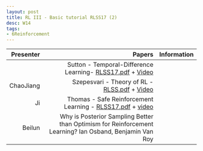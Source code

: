 ```yaml
---
layout: post
title: RL III - Basic tutorial RLSS17 (2)
desc: W14
tags:
- 6Reinforcement
---
```


| Presenter | Papers | Information|
| -----: | ----------: | :----- |
|  | Sutton - Temporal-Difference Learning- [RLSS17.pdf](https://drive.google.com/file/d/0BzUSSMdMszk6VE9kMkY2SzQzSW8/view?usp=drive_web) + [Video](http://videolectures.net/deeplearning2017_sutton_td_learning/) |
| ChaoJiang | Szepesvari - Theory of RL - [RLSS.pdf](https://drive.google.com/file/d/0BzUSSMdMszk6U194Ym5jSnZQbGM/view?usp=drive_web) + [Video](http://videolectures.net/deeplearning2017_szepesvari_theory_of_rl/)|
| Ji  | Thomas - Safe Reinforcement Learning - [RLSS17.pdf](https://drive.google.com/file/d/0BzUSSMdMszk6TDRMRGRaM0dBcHM/view?usp=drive_web) + [video](http://videolectures.net/deeplearning2017_thomas_safe_rl/) |
| Beilun  | Why is Posterior Sampling Better than Optimism for Reinforcement Learning? Ian Osband, Benjamin Van Roy |
